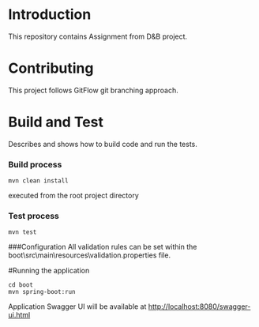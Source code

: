 # Introduction 
This repository contains Assignment from D&B project.

# Contributing

This project follows GitFlow git branching approach.

# Build and Test
Describes and shows how to build code and run the tests. 

### Build process

```
mvn clean install
```
executed from the root project directory

### Test process
```
mvn test
```

###Configuration
All validation rules can be set within the boot\src\main\resources\validation.properties file.

#Running the application
```
cd boot
mvn spring-boot:run
```

Application Swagger UI will be available at
[http://localhost:8080/swagger-ui.html](http://localhost:8080/swagger-ui.html)